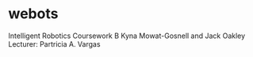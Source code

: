 # webots
Intelligent Robotics Coursework B
Kyna Mowat-Gosnell and Jack Oakley
Lecturer: Partricia A. Vargas
